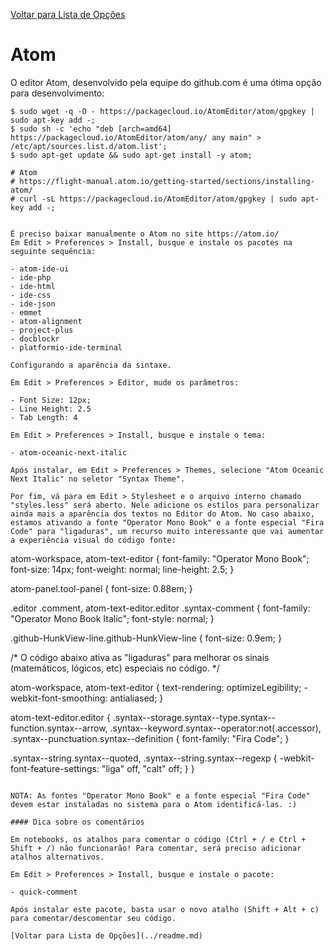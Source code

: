 [Voltar para Lista de Opções](../readme.md)

# Atom


O editor Atom, desenvolvido pela equipe do github.com é uma ótima opção para desenvolvimento:

```
$ sudo wget -q -O - https://packagecloud.io/AtomEditor/atom/gpgkey | sudo apt-key add -;
$ sudo sh -c 'echo "deb [arch=amd64] https://packagecloud.io/AtomEditor/atom/any/ any main" > /etc/apt/sources.list.d/atom.list';
$ sudo apt-get update && sudo apt-get install -y atom;

# Atom
# https://flight-manual.atom.io/getting-started/sections/installing-atom/
# curl -sL https://packagecloud.io/AtomEditor/atom/gpgkey | sudo apt-key add -;


É preciso baixar manualmente o Atom no site https://atom.io/
Em Edit > Preferences > Install, busque e instale os pacotes na seguinte sequência:

- atom-ide-ui 
- ide-php
- ide-html
- ide-css
- ide-json
- emmet
- atom-alignment
- project-plus
- docblockr
- platformio-ide-terminal

Configurando a aparência da sintaxe.

Em Edit > Preferences > Editor, mude os parâmetros:

- Font Size: 12px;
- Line Height: 2.5
- Tab Length: 4

Em Edit > Preferences > Install, busque e instale o tema:

- atom-oceanic-next-italic

Após instalar, em Edit > Preferences > Themes, selecione "Atom Oceanic Next Italic" no seletor "Syntax Theme".

Por fim, vá para em Edit > Stylesheet e o arquivo interno chamado "styles.less" será aberto. Nele adicione os estilos para personalizar ainda mais a aparência dos textos no Editor do Atom. No caso abaixo, estamos ativando a fonte "Operator Mono Book" e a fonte especial "Fira Code" para "ligaduras", um recurso muito interessante que vai aumentar a experiência visual do código fonte:

```
atom-workspace,
atom-text-editor {
    font-family: "Operator Mono Book";
    font-size: 14px;
    font-weight: normal;
    line-height: 2.5;
}

atom-panel.tool-panel {
    font-size: 0.88em;
}

.editor .comment,
atom-text-editor.editor .syntax-comment {
    font-family: "Operator Mono Book Italic";
    font-style: normal;
}

.github-HunkView-line.github-HunkView-line {
    font-size: 0.9em;
}

/*
O código abaixo ativa as "ligaduras"
para melhorar os sinais (matemáticos, lógicos, etc) 
especiais no código.
*/

atom-workspace,
atom-text-editor {
    text-rendering: optimizeLegibility;
    -webkit-font-smoothing: antialiased;
}

atom-text-editor.editor {
  .syntax--storage.syntax--type.syntax--function.syntax--arrow,
  .syntax--keyword.syntax--operator:not(.accessor),
  .syntax--punctuation.syntax--definition {
    font-family: "Fira Code";
  }

  .syntax--string.syntax--quoted,
  .syntax--string.syntax--regexp {
    -webkit-font-feature-settings: "liga" off, "calt" off;
  }
}

```

NOTA: As fontes "Operator Mono Book" e a fonte especial "Fira Code" devem estar instaladas no sistema para o Atom identificá-las. :)

#### Dica sobre os comentários

Em notebooks, os atalhos para comentar o código (Ctrl + / e Ctrl + Shift + /) não funcionarão! Para comentar, será preciso adicionar atalhos alternativos. 

Em Edit > Preferences > Install, busque e instale o pacote:

- quick-comment

Após instalar este pacote, basta usar o novo atalho (Shift + Alt + c) para comentar/descomentar seu código.

[Voltar para Lista de Opções](../readme.md)
